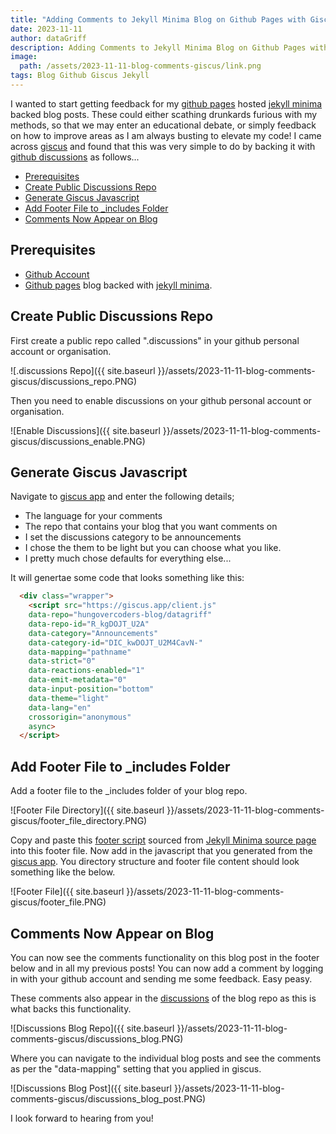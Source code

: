 ```yaml
---
title: "Adding Comments to Jekyll Minima Blog on Github Pages with Giscus"
date: 2023-11-11
author: dataGriff
description: Adding Comments to Jekyll Minima Blog on Github Pages with Giscus
image:
  path: /assets/2023-11-11-blog-comments-giscus/link.png
tags: Blog Github Giscus Jekyll
---
```


I wanted to start getting feedback for my [github pages](https://pages.github.com/) hosted [jekyll minima](https://github.com/jekyll/minima) backed blog posts. These could either scathing drunkards furious with my methods, so that we may enter an educational debate, or simply feedback on how to improve areas as I am always busting to elevate my code! I came across [giscus](https://giscus.app/) and found that this was very simple to do by backing it with [github discussions](https://docs.github.com/en/discussions) as follows...

- [Prerequisites](#prerequisites)
- [Create Public Discussions Repo](#create-public-discussions-repo)
- [Generate Giscus Javascript](#generate-giscus-javascript)
- [Add Footer File to \_includes Folder](#add-footer-file-to-_includes-folder)
- [Comments Now Appear on Blog](#comments-now-appear-on-blog)

## Prerequisites

- [Github Account](https://www.github.com)
- [Github pages](https://pages.github.com/) blog backed with [jekyll minima](https://github.com/jekyll/minima).

## Create Public Discussions Repo

First create a public repo called ".discussions" in your github personal account or organisation.

![.discussions Repo]({{ site.baseurl }}/assets/2023-11-11-blog-comments-giscus/discussions_repo.PNG)

Then you need to enable discussions on your github personal account or organisation.

![Enable Discussions]({{ site.baseurl }}/assets/2023-11-11-blog-comments-giscus/discussions_enable.PNG)

## Generate Giscus Javascript

Navigate to [giscus app](https://giscus.app/) and enter the following details;

- The language for your comments
- The repo that contains your blog that you want comments on
- I set the discussions category to be announcements
- I chose the them to be light but you can choose what you like.
- I pretty much chose defaults for everything else...

It will genertae some code that looks something like this:

```html
  <div class="wrapper">
    <script src="https://giscus.app/client.js"
    data-repo="hungovercoders-blog/datagriff"
    data-repo-id="R_kgDOJT_U2A"
    data-category="Announcements"
    data-category-id="DIC_kwDOJT_U2M4CavN-"
    data-mapping="pathname"
    data-strict="0"
    data-reactions-enabled="1"
    data-emit-metadata="0"
    data-input-position="bottom"
    data-theme="light"
    data-lang="en"
    crossorigin="anonymous"
    async>
  </script>
```

## Add Footer File to _includes Folder

Add a footer file to the _includes folder of your blog repo. 

![Footer File Directory]({{ site.baseurl }}/assets/2023-11-11-blog-comments-giscus/footer_file_directory.PNG)

Copy and paste this [footer script](https://github.com/jekyll/minima/blob/master/_includes/footer.html) sourced from [Jekyll Minima source page](https://github.com/jekyll/minima) into this footer file. Now add in the javascript that you generated from the [giscus app](https://giscus.app/). You directory structure and footer file content should look something like the below.

![Footer File]({{ site.baseurl }}/assets/2023-11-11-blog-comments-giscus/footer_file.PNG)

## Comments Now Appear on Blog

You can now see the comments functionality on this blog post in the footer below and in all my previous posts! You can now add a comment by logging in with your github account and sending me some feedback. Easy peasy.

These comments also appear in the [discussions](https://github.com/hungovercoders-blog/datagriff/discussions) of the blog repo as this is what backs this functionality.

![Discussions Blog Repo]({{ site.baseurl }}/assets/2023-11-11-blog-comments-giscus/discussions_blog.PNG)

Where you can navigate to the individual blog posts and see the comments as per the "data-mapping" setting that you applied in giscus.

![Discussions Blog Post]({{ site.baseurl }}/assets/2023-11-11-blog-comments-giscus/discussions_blog_post.PNG)

I look forward to hearing from you!
